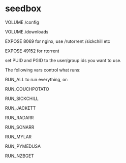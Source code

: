 # seedbox

VOLUME /config

VOLUME /downloads

EXPOSE 8069 for nginx, use /rutorrent /sickchill etc

EXPOSE 49152 for rtorrent

set PUID and PGID to the user/group ids you want to use.

The following vars control what runs:

RUN\_ALL to run everything, or:

RUN\_COUCHPOTATO

RUN\_SICKCHILL

RUN\_JACKETT

RUN\_RADARR

RUN\_SONARR

RUN\_MYLAR

RUN\_PYMEDUSA

RUN\_NZBGET

